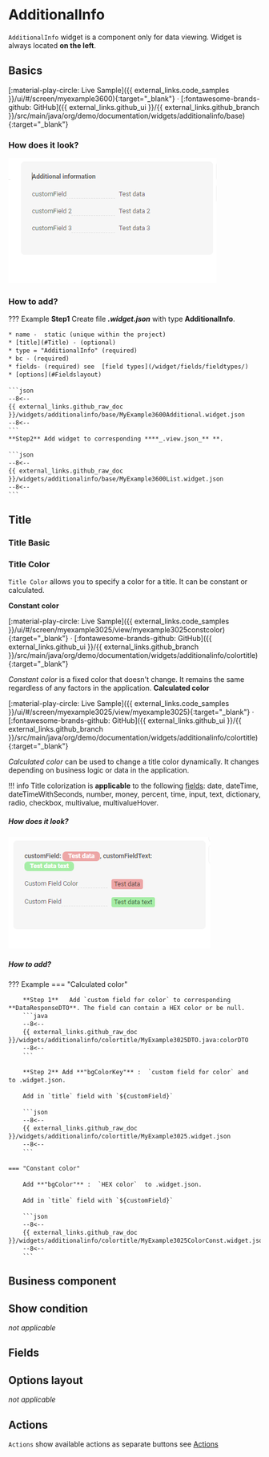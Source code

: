 # AdditionalInfo
 
`AdditionalInfo` widget is a component only for data viewing. Widget is always located **on the left**.

## Basics
[:material-play-circle: Live Sample]({{ external_links.code_samples }}/ui/#/screen/myexample3600){:target="_blank"} ·
[:fontawesome-brands-github: GitHub]({{ external_links.github_ui }}/{{ external_links.github_branch }}/src/main/java/org/demo/documentation/widgets/additionalinfo/base){:target="_blank"}
### How does it look?
![additionalinfo.png](additionalinfo.png)

###  <a id="Howtoaddbacis">How to add?</a> 
??? Example
    **Step1** Create file **_.widget.json_** with  type  **AdditionalInfo**.

    * name -  static (unique within the project)
    * [title](#Title) - (optional) 
    * type = "AdditionalInfo" (required)
    * bc - (required)
    * fields- (required) see  [field types](/widget/fields/fieldtypes/)  
    * [options](#Fieldslayout)  

    ```json
    --8<--
    {{ external_links.github_raw_doc }}/widgets/additionalinfo/base/MyExample3600Additional.widget.json
    --8<--
    ```
    **Step2** Add widget to corresponding ****_.view.json_** **.

    ```json
    --8<--
    {{ external_links.github_raw_doc }}/widgets/additionalinfo/base/MyExample3600List.widget.json
    --8<--
    ```
## Title
<!--Title - a name displayed above the additional information.--->
### Title Basic

### Title Color
`Title Color` allows you to specify a color for a title. It can be constant or calculated.

**Constant color**

[:material-play-circle: Live Sample]({{ external_links.code_samples }}/ui/#/screen/myexample3025/view/myexample3025constcolor){:target="_blank"} ·
[:fontawesome-brands-github: GitHub]({{ external_links.github_ui }}/{{ external_links.github_branch }}/src/main/java/org/demo/documentation/widgets/additionalinfo/colortitle){:target="_blank"}

*Constant color* is a fixed color that doesn't change. It remains the same regardless of any factors in the application.
**Calculated color**

[:material-play-circle: Live Sample]({{ external_links.code_samples }}/ui/#/screen/myexample3025/view/myexample3025){:target="_blank"} ·
[:fontawesome-brands-github: GitHub]({{ external_links.github_ui }}/{{ external_links.github_branch }}/src/main/java/org/demo/documentation/widgets/additionalinfo/colortitle){:target="_blank"}

*Calculated color* can be used to change a title color dynamically. It changes depending on business logic or data in the application.

!!! info
    Title colorization is **applicable** to the following [fields](/widget/fields/fieldtypes/): date, dateTime, dateTimeWithSeconds, number, money, percent, time, input, text, dictionary, radio, checkbox, multivalue, multivalueHover.

##### How does it look?
![colorwidget.png](colorwidget.png)

##### How to add?
??? Example
    === "Calculated color"

        **Step 1**   Add `custom field for color` to corresponding **DataResponseDTO**. The field can contain a HEX color or be null.
        ```java
        --8<--
        {{ external_links.github_raw_doc }}/widgets/additionalinfo/colortitle/MyExample3025DTO.java:colorDTO
        --8<--
        ```  
 
        **Step 2** Add **"bgColorKey"** :  `custom field for color` and  to .widget.json.

        Add in `title` field with `${customField}` 

        ```json
        --8<--
        {{ external_links.github_raw_doc }}/widgets/additionalinfo/colortitle/MyExample3025.widget.json
        --8<--
        ```       

    === "Constant color"
 
        Add **"bgColor"** :  `HEX color`  to .widget.json.

        Add in `title` field with `${customField}` 

        ```json
        --8<--
        {{ external_links.github_raw_doc }}/widgets/additionalinfo/colortitle/MyExample3025ColorConst.widget.json
        --8<--
        ```


## <a id="bc">Business component</a>

## <a id="Showcondition">Show condition</a>
_not applicable_

## <a id="bc">Fields</a>

## Options layout
_not applicable_


## Actions
`Actions` show available actions as separate buttons
see [Actions](/features/element/actions/actions)
